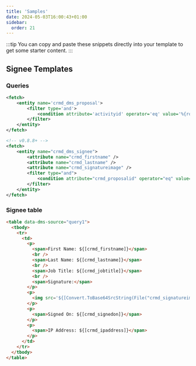 ```yaml
---
title: 'Samples'
date: 2024-05-03T16:00:43+01:00
sidebar:
  order: 21
---
```


:::tip
You can copy and paste these snippets directly into your template to get some starter content.
:::

## Signee Templates

### Queries

```xml title="Primary"
<fetch>
    <entity name='crmd_dms_proposal'>
        <filter type='and'>
            <condition attribute='activityid' operator='eq' value='%{rowId}' />
        </filter>
    </entity>
</fetch>
```

```xml title="Query1"
<!-- v0.8.8+ -->
<fetch>
    <entity name="crmd_dms_signee">
        <attribute name="crmd_firstname" />
        <attribute name="crmd_lastname" />
        <attribute name="crmd_signatureimage" />
        <filter type="and">
            <condition attribute="crmd_proposalid" operator="eq" value="%{rowId}" />
        </filter>
    </entity>
</fetch>
```

### Signee table

```html
<table data-dms-source="query1">
  <tbody>
    <tr>
      <td>
        <p>
          <span>First Name: ${[crmd_firstname]}</span>
          <br />
          <span>Last Name: ${[crmd_lastname]}</span>
          <br />
          <span>Job Title: ${[crmd_jobtitle]}</span>
          <br />
          <span>Signature:</span>
        </p>
        <p>
          <img src='${[Convert.ToBase64SrcString(File("crmd_signatureimage"))]}' />
        </p>
        <p>
          <span>Signed On: ${[crmd_signedon]}</span>
        </p>
        <p>
          <span>IP Address: ${[crmd_ipaddress]}</span>
        </p>
      </td>
    </tr>
  </tbody>
</table>
```
